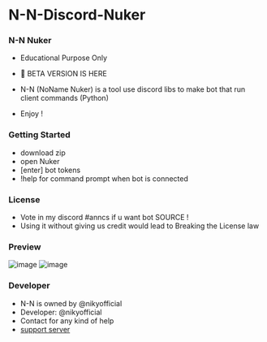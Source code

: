 # N-N-Discord-Nuker

### N-N Nuker
- Educational Purpose Only
 
- 📣 BETA VERSION IS HERE 

- N-N (NoName Nuker) is a tool use discord libs to make bot that run client commands (Python)

- Enjoy !


### Getting Started
- download zip
- open Nuker
- [enter] bot tokens
- !help for command prompt when bot is connected


### License

- Vote in my discord #anncs if u want bot SOURCE !
- Using it without giving us credit would lead to Breaking the License law

### Preview
![image](https://github.com/nikyy2/N-N-Discord-Nuker/assets/158007947/05e14b33-db45-4690-b5a8-8f8d48023df5)
![image](https://github.com/nikyy2/N-N-Discord-Nuker/assets/158007947/d38196a7-2c15-4ceb-bce0-6e4f49fe443a)





### Developer 
- N-N is owned by @nikyofficial
- Developer: @nikyofficial
- Contact for any kind of help
- [support server](https://discord.gg/PhYYGUkPdt)



